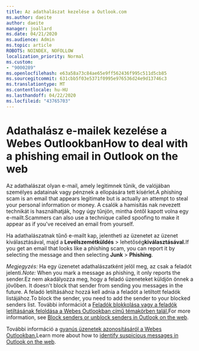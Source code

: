 ```yaml
---
title: Az adathalászat kezelése a Outlook.com
ms.author: daeite
author: daeite
manager: joallard
ms.date: 04/21/2020
ms.audience: Admin
ms.topic: article
ROBOTS: NOINDEX, NOFOLLOW
localization_priority: Normal
ms.custom:
- "9000289"
ms.openlocfilehash: e63a58a73c84ae65e9ff562436f995c511d5cb85
ms.sourcegitcommit: 631cbb5f03e5371f0995e976536d24e9d13746c3
ms.translationtype: MT
ms.contentlocale: hu-HU
ms.lasthandoff: 04/22/2020
ms.locfileid: "43765703"
---
```

# <a name="how-to-deal-with-a-phishing-email-in-outlook-on-the-web"></a><span data-ttu-id="6cee6-102">Adathalász e-mailek kezelése a Webes Outlookban</span><span class="sxs-lookup"><span data-stu-id="6cee6-102">How to deal with a phishing email in Outlook on the web</span></span>

<span data-ttu-id="6cee6-103">Az adathalászat olyan e-mail, amely legitimnek tűnik, de valójában személyes adatainak vagy pénznek a ellopására tett kísérlet.</span><span class="sxs-lookup"><span data-stu-id="6cee6-103">A phishing scam is an email that appears legitimate but is actually an attempt to steal your personal information or money.</span></span> <span data-ttu-id="6cee6-104">A csalók a hamisítás nak nevezett technikát is használhatják, hogy úgy tűnjön, mintha öntől kapott volna egy e-mailt.</span><span class="sxs-lookup"><span data-stu-id="6cee6-104">Scammers can also use a technique called spoofing to make it appear as if you've received an email from yourself.</span></span>

<span data-ttu-id="6cee6-105">Ha adathalászatnak tűnő e-mailt kap, jelentheti az üzenetet az üzenet kiválasztásával, majd a **Levélszemétküldés** > lehetőség**kiválasztásával.**</span><span class="sxs-lookup"><span data-stu-id="6cee6-105">If you get an email that looks like a phishing scam, you can report it by selecting the message and then selecting **Junk** > **Phishing**.</span></span>

<span data-ttu-id="6cee6-106">*Megjegyzés:* Ha egy üzenetet adathalászatként jelöl meg, az csak a feladót jelenti.</span><span class="sxs-lookup"><span data-stu-id="6cee6-106">*Note:* When you mark a message as phishing, it only reports the sender.</span></span><span data-ttu-id="6cee6-107">Ez nem akadályozza meg, hogy a feladó üzeneteket küldjön önnek a jövőben.</span><span class="sxs-lookup"><span data-stu-id="6cee6-107"> It doesn't block that sender from sending you messages in the future.</span></span> <span data-ttu-id="6cee6-108">A feladó letiltásához hozzá kell adnia a feladót a letiltott feladók listájához.</span><span class="sxs-lookup"><span data-stu-id="6cee6-108">To block the sender, you need to add the sender to your blocked senders list.</span></span> <span data-ttu-id="6cee6-109">További információt a [Feladók blokkolása vagy a feladók letiltásának feloldása a Webes Outlookban című témakörben talál.](https://support.office.com/article/9bf812d4-6995-4d19-901a-76d6e26939b0)</span><span class="sxs-lookup"><span data-stu-id="6cee6-109">For more information, see [Block senders or unblock senders in Outlook on the web](https://support.office.com/article/9bf812d4-6995-4d19-901a-76d6e26939b0).</span></span>

<span data-ttu-id="6cee6-110">További információ a [gyanús üzenetek azonosításáról a Webes Outlookban.](https://support.office.com/article/3d44102b-6ce3-4f7c-a359-b623bec82206)</span><span class="sxs-lookup"><span data-stu-id="6cee6-110">Learn more about how to [identify suspicious messages in Outlook on the web](https://support.office.com/article/3d44102b-6ce3-4f7c-a359-b623bec82206).</span></span>